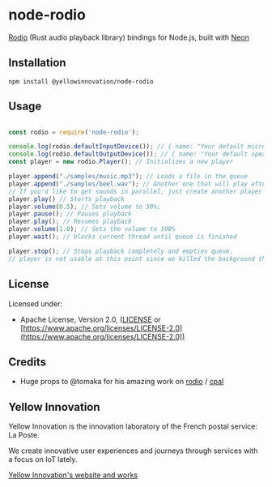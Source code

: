 # node-rodio

[Rodio](https://github.com/tomaka/rodio) (Rust audio playback library) bindings for Node.js, built with [Neon](https://www.neon-bindings.com/)

## Installation

`npm install @yellowinnovation/node-rodio`

## Usage

```javascript

const rodio = require('node-rodio');

console.log(rodio.defaultInputDevice()); // { name: "Your default microphone" }
console.log(rodio.defaultOutputDevice()); // { name: "Your default speakers/headphones" }
const player = new rodio.Player(); // Initializes a new player

player.append("./samples/music.mp3"); // Loads a file in the queue
player.append("./samples/beel.wav"); // Another one that will play after the music.mp3
// If you'd like to get sounds in parallel, just create another player and make them .play(); at the same time!
player.play() // Starts playback
player.volume(0.5); // Sets volume to 50%;
player.pause(); // Pauses playback
player.play(); // Resumes playback
player.volume(1.0); // Sets the volume to 100%
player.wait(); // blocks current thread until queue is finished

player.stop(); // Stops playback completely and empties queue.
// player is not usable at this point since we killed the background thread.

```

## License

Licensed under:

* Apache License, Version 2.0, ([LICENSE](LICENSE) or
   [https://www.apache.org/licenses/LICENSE-2.0](https://www.apache.org/licenses/LICENSE-2.0))

## Credits

* Huge props to @tomaka for his amazing work on [rodio](https://github.com/tomaka/rodio) / [cpal](https://github.com/tomaka/cpal)

## Yellow Innovation

Yellow Innovation is the innovation laboratory of the French postal service: La Poste.

We create innovative user experiences and journeys through services with a focus on IoT lately.

[Yellow Innovation's website and works](http://yellowinnovation.fr/en/)
